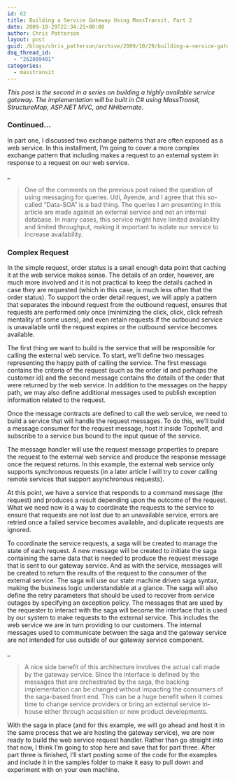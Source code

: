 ```yaml
---
id: 62
title: Building a Service Gateway Using MassTransit, Part 2
date: 2009-10-29T22:34:21+00:00
author: Chris Patterson
layout: post
guid: /blogs/chris_patterson/archive/2009/10/29/building-a-service-gateway-using-masstransit-part-2.aspx
dsq_thread_id:
  - "262089401"
categories:
  - masstransit
---
```

_This post is the second in a series on building a highly available service gateway. The implementation will be built in C# using MassTransit, StructureMap, ASP.NET MVC, and NHibernate._ 

### Continued&#8230;

In part one, I discussed two exchange patterns that are often exposed as a web service. In this installment, I&#8217;m going to cover a more complex exchange pattern that including makes a request to an external system in response to a request on our web service. 

_</p> 

> One of the comments on the previous post raised the question of using messaging for queries. Udi, Ayende, and I agree that this so-called &#8220;Data-SOA&#8221; is a bad thing. The queries I am presenting in this article are made against an external service and not an internal database. In many cases, this service might have limited availability and limited throughput, making it important to isolate our service to increase availability.

</em>

### Complex Request

In the simple request, order status is a small enough data point that caching it at the web service makes sense. The details of an order, however, are much more involved and it is not practical to keep the details cached in case they are requested (which in this case, is much less often that the order status). To support the order detail request, we will apply a pattern that separates the inbound request from the outbound request, ensures that requests are performed only once (minimizing the click, click, click refresh mentality of some users), and even retain requests if the outbound service is unavailable until the request expires or the outbound service becomes available. 

The first thing we want to build is the service that will be responsible for calling the external web service. To start, we&#8217;ll define two messages representing the happy path of calling the service. The first message contains the criteria of the request (such as the order id and perhaps the customer id) and the second message contains the details of the order that were returned by the web service. In addition to the messages on the happy path, we may also define additional messages used to publish exception information related to the request. 

Once the message contracts are defined to call the web service, we need to build a service that will handle the request messages. To do this, we&#8217;ll build a message consumer for the request message, host it inside Topshelf, and subscribe to a service bus bound to the input queue of the service.
  
The message handler will use the request message properties to prepare the request to the external web service and produce the response message once the request returns. In this example, the external web service only supports synchronous requests (in a later article I will try to cover calling remote services that support asynchronous requests). 

At this point, we have a service that responds to a command message (the request) and produces a result depending upon the outcome of the request. What we need now is a way to coordinate the requests to the service to ensure that requests are not lost due to an unavailable service, errors are retried once a failed service becomes available, and duplicate requests are ignored. 

To coordinate the service requests, a saga will be created to manage the state of each request. A new message will be created to initiate the saga containing the same data that is needed to produce the request message that is sent to our gateway service. And as with the service, messages will be created to return the results of the request to the consumer of the external service. The saga will use our state machine driven saga syntax, making the business logic understandable at a glance. The saga will also define the retry parameters that should be used to recover from service outages by specifying an exception policy. The messages that are used by the requester to interact with the saga will become the interface that is used by our system to make requests to the external service. This includes the web service we are in turn providing to our customers. The internal messages used to communicate between the saga and the gateway service are not intended for use outside of our gateway service component. 

_</p> 

> A nice side benefit of this architecture involves the actual call made by the gateway service. Since the interface is defined by the messages that are orchestrated by the saga, the backing implementation can be changed without impacting the consumers of the saga-based front end. This can be a huge benefit when it comes time to change service providers or bring an external service in-house either through acquisition or new product developments.

</em>

With the saga in place (and for this example, we will go ahead and host it in the same process that we are hosting the gateway service), we are now ready to build the web service request handler. Rather than go straight into that now, I think I&#8217;m going to stop here and save that for part three. After part three is finished, I&#8217;ll start posting some of the code for the examples and include it in the samples folder to make it easy to pull down and experiment with on your own machine.